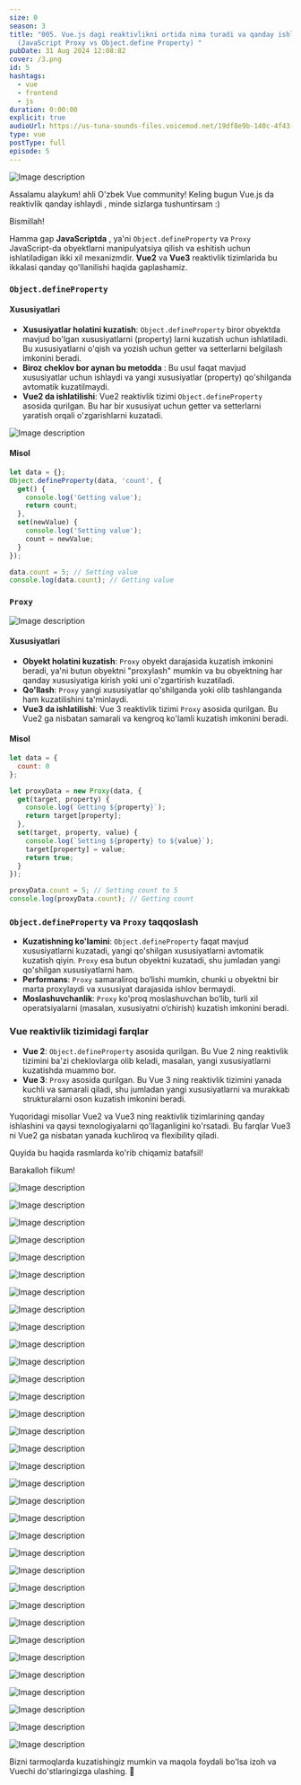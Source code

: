 ```yaml
---
size: 0
season: 3
title: "005. Vue.js dagi reaktivlikni ortida nima turadi va qanday ishlaydi ?
  (JavaScript Proxy vs Object.define Property) "
pubDate: 31 Aug 2024 12:08:82
cover: /3.png
id: 5
hashtags:
  - vue
  - frontend
  - js
duration: 0:00:00
explicit: true
audioUrl: https://us-tuna-sounds-files.voicemod.net/19df8e9b-140c-4f43-8c0e-09c162821765-1658350707858.mp3
type: vue
postType: full
episode: 5
---
```

![Image description](https://dev-to-uploads.s3.amazonaws.com/uploads/articles/26wrmf9cewarwh63obqe.png)

Assalamu alaykum! ahli O'zbek Vue community! Keling bugun Vue.js da reaktivlik qanday ishlaydi , minde sizlarga tushuntirsam :)

Bismillah!

Hamma gap **JavaScriptda** , ya'ni `Object.defineProperty` va `Proxy` JavaScript-da obyektlarni manipulyatsiya qilish va eshitish uchun ishlatiladigan ikki xil mexanizmdir. **Vue2**  va **Vue3** reaktivlik tizimlarida bu ikkalasi qanday qo'llanilishi haqida gaplashamiz.

### `Object.defineProperty`

#### Xususiyatlari

* **Xususiyatlar holatini kuzatish**: `Object.defineProperty` biror obyektda mavjud bo'lgan xususiyatlarni (property) larni kuzatish uchun ishlatiladi. Bu xususiyatlarni o'qish va yozish uchun getter va setterlarni belgilash imkonini beradi.
* **Biroz cheklov bor aynan bu metodda** : Bu usul faqat mavjud xususiyatlar uchun ishlaydi va yangi xususiyatlar (property) qo'shilganda avtomatik kuzatilmaydi.
* **Vue2 da ishlatilishi**: Vue2 reaktivlik tizimi `Object.defineProperty` asosida qurilgan. Bu har bir xususiyat uchun getter va setterlarni yaratish orqali o'zgarishlarni kuzatadi.

![Image description](https://dev-to-uploads.s3.amazonaws.com/uploads/articles/7849sgdyw8quzkoiln0r.png)

#### Misol

```javascript
let data = {};
Object.defineProperty(data, 'count', {
  get() {
    console.log('Getting value');
    return count;
  },
  set(newValue) {
    console.log('Setting value');
    count = newValue;
  }
});

data.count = 5; // Setting value
console.log(data.count); // Getting value
```

### `Proxy`

![Image description](https://dev-to-uploads.s3.amazonaws.com/uploads/articles/us8w7obykkpj0gybclm4.png)

#### Xususiyatlari

* **Obyekt holatini kuzatish**: `Proxy` obyekt darajasida kuzatish imkonini beradi, ya'ni butun obyektni "proxylash" mumkin va bu obyektning har qanday xususiyatiga kirish yoki uni o'zgartirish kuzatiladi.
* **Qo'llash**: `Proxy` yangi xususiyatlar qo'shilganda yoki olib tashlanganda ham kuzatilishini ta'minlaydi.
* **Vue3 da ishlatilishi**: Vue 3 reaktivlik tizimi `Proxy` asosida qurilgan. Bu Vue2 ga nisbatan samarali va kengroq ko'lamli kuzatish imkonini beradi.

#### Misol

```javascript
let data = {
  count: 0
};

let proxyData = new Proxy(data, {
  get(target, property) {
    console.log(`Getting ${property}`);
    return target[property];
  },
  set(target, property, value) {
    console.log(`Setting ${property} to ${value}`);
    target[property] = value;
    return true;
  }
});

proxyData.count = 5; // Setting count to 5
console.log(proxyData.count); // Getting count
```

### `Object.defineProperty` va `Proxy` taqqoslash

* **Kuzatishning ko'lamini**: `Object.defineProperty` faqat mavjud xususiyatlarni kuzatadi, yangi qo'shilgan xususiyatlarni avtomatik kuzatish qiyin. `Proxy` esa butun obyektni kuzatadi, shu jumladan yangi qo'shilgan xususiyatlarni ham.
* **Performans**: `Proxy` samaraliroq bo‘lishi mumkin, chunki u obyektni bir marta proxylaydi va xususiyat darajasida ishlov bermaydi.
* **Moslashuvchanlik**: `Proxy` ko'proq moslashuvchan bo‘lib, turli xil operatsiyalarni (masalan, xususiyatni o‘chirish) kuzatish imkonini beradi.

### Vue reaktivlik tizimidagi farqlar

* **Vue 2**: `Object.defineProperty` asosida qurilgan. Bu Vue 2 ning reaktivlik tizimini ba'zi cheklovlarga olib keladi, masalan, yangi xususiyatlarni kuzatishda muammo bor.
* **Vue 3**: `Proxy` asosida qurilgan. Bu Vue 3 ning reaktivlik tizimini yanada kuchli va samarali qiladi, shu jumladan yangi xususiyatlarni va murakkab strukturalarni oson kuzatish imkonini beradi.

Yuqoridagi misollar Vue2 va Vue3 ning reaktivlik tizimlarining qanday ishlashini va qaysi texnologiyalarni qo'llaganligini ko'rsatadi. Bu farqlar Vue3 ni Vue2 ga nisbatan yanada kuchliroq va flexibility qiladi. 

Quyida bu haqida rasmlarda ko'rib chiqamiz batafsil!

 Barakalloh fiikum!

![Image description](https://dev-to-uploads.s3.amazonaws.com/uploads/articles/63p1hu744r8z5h2pnz18.png)

![Image description](https://dev-to-uploads.s3.amazonaws.com/uploads/articles/db8zwrura4l1baiqh5tg.png)

![Image description](https://dev-to-uploads.s3.amazonaws.com/uploads/articles/ngom4y3d6jje62ix018r.png)

![Image description](https://dev-to-uploads.s3.amazonaws.com/uploads/articles/84uuxz1gqtltsyf7l97w.png)

![Image description](https://dev-to-uploads.s3.amazonaws.com/uploads/articles/sixgix9cy217mvawwlny.png)

![Image description](https://dev-to-uploads.s3.amazonaws.com/uploads/articles/40q90a1efsjm4k3n1i0f.png)

![Image description](https://dev-to-uploads.s3.amazonaws.com/uploads/articles/puzovk4a5ssxx0ka5if9.png)

![Image description](https://dev-to-uploads.s3.amazonaws.com/uploads/articles/ak0ngerhj33hl5zsal7l.png)

![Image description](https://dev-to-uploads.s3.amazonaws.com/uploads/articles/bfk9idt3jz6ilo9acrk9.png)

![Image description](https://dev-to-uploads.s3.amazonaws.com/uploads/articles/307mgrbgm559bsnti54z.png)

![Image description](https://dev-to-uploads.s3.amazonaws.com/uploads/articles/3v4uxnvmew65qkf9lgbp.png)

![Image description](https://dev-to-uploads.s3.amazonaws.com/uploads/articles/a7b26s62mx4dq4d458r5.png)

![Image description](https://dev-to-uploads.s3.amazonaws.com/uploads/articles/wbbrlu29uecatc4tskaf.png)

![Image description](https://dev-to-uploads.s3.amazonaws.com/uploads/articles/e05s302ge34v6tywa6wd.png)

![Image description](https://dev-to-uploads.s3.amazonaws.com/uploads/articles/uiz2728gezvrwywmdvnv.png)

![Image description](https://dev-to-uploads.s3.amazonaws.com/uploads/articles/umkwwmantkfl12f9oz82.png)

![Image description](https://dev-to-uploads.s3.amazonaws.com/uploads/articles/cyx5kp7zdjteh19y9nxz.png)

![Image description](https://dev-to-uploads.s3.amazonaws.com/uploads/articles/j1rrfqjjr51gr3v75pff.png)

![Image description](https://dev-to-uploads.s3.amazonaws.com/uploads/articles/lc1zs4vue26kvx7apvop.png)

![Image description](https://dev-to-uploads.s3.amazonaws.com/uploads/articles/n1q59w4549n00f1qrcxs.png)

![Image description](https://dev-to-uploads.s3.amazonaws.com/uploads/articles/aob220u9xr3kvcm5emgm.png)

![Image description](https://dev-to-uploads.s3.amazonaws.com/uploads/articles/yoewso63v3ck9m5yk91c.png)

![Image description](https://dev-to-uploads.s3.amazonaws.com/uploads/articles/v0atlbjd3xcm43og0ksi.png)

![Image description](https://dev-to-uploads.s3.amazonaws.com/uploads/articles/d7qfjrk1ivsy0fecc56m.png)

![Image description](https://dev-to-uploads.s3.amazonaws.com/uploads/articles/mgoncdk0180lua0epclx.png)

![Image description](https://dev-to-uploads.s3.amazonaws.com/uploads/articles/wm4z3vy9uw3llhm21h8x.png)

![Image description](https://dev-to-uploads.s3.amazonaws.com/uploads/articles/yvuh94vmj2qzywjry41t.png)

![Image description](https://dev-to-uploads.s3.amazonaws.com/uploads/articles/eiod9zyi8a10wgmes1ww.png)

![Image description](https://dev-to-uploads.s3.amazonaws.com/uploads/articles/nnp10a121sd52zwmtrvp.png)

![Image description](https://dev-to-uploads.s3.amazonaws.com/uploads/articles/5n6ofe0u38kpz3cb0jod.png)

![Image description](https://dev-to-uploads.s3.amazonaws.com/uploads/articles/aasrvncgpfpbqwlpd38l.png)

![Image description](https://dev-to-uploads.s3.amazonaws.com/uploads/articles/t90xy1osm3sqy8wya63v.png)

![Image description](https://dev-to-uploads.s3.amazonaws.com/uploads/articles/7vvow7zkgleps0q1isxa.png)

Bizni tarmoqlarda kuzatishingiz mumkin va maqola foydali bo'lsa izoh va Vuechi do'stlaringizga ulashing. 🫡